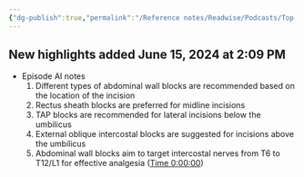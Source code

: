 ```yaml
---
{"dg-publish":true,"permalink":"/Reference notes/Readwise/Podcasts/Top Tap Tips for Tums —  Abdominal Wall Blocks/"}
---
```


## New highlights added June 15, 2024 at 2:09 PM
- Episode AI notes
  1. Different types of abdominal wall blocks are recommended based on the location of the incision
  2. Rectus sheath blocks are preferred for midline incisions
  3. TAP blocks are recommended for lateral incisions below the umbilicus
  4. External oblique intercostal blocks are suggested for incisions above the umbilicus
  5. Abdominal wall blocks aim to target intercostal nerves from T6 to T12/L1 for effective analgesia ([Time 0:00:00](https://share.snipd.com/episode-takeaways/1ca70639-d0d7-4c5d-90c9-ca1c31ca370e))
